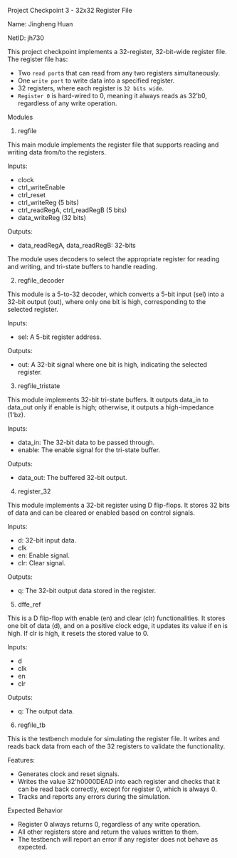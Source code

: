 Project Checkpoint 3 - 32x32 Register File

Name: Jingheng Huan

NetID: jh730

This project checkpoint implements a 32-register, 32-bit-wide register file. The register file has:

- Two `read port`s that can read from any two registers simultaneously.
- One `write port` to write data into a specified register.
- 32 registers, where each register is `32 bits wide`.
- `Register 0` is hard-wired to 0, meaning it always reads as 32’b0, regardless of any write operation.


Modules

1. regfile

This main module implements the register file that supports reading and writing data from/to the registers.

Inputs:

- clock
- ctrl_writeEnable
- ctrl_reset
- ctrl_writeReg (5 bits)
- ctrl_readRegA, ctrl_readRegB (5 bits)
- data_writeReg (32 bits)

Outputs:

- data_readRegA, data_readRegB: 32-bits

The module uses decoders to select the appropriate register for reading and writing, and tri-state buffers to handle reading.

2. regfile_decoder

This module is a 5-to-32 decoder, which converts a 5-bit input (sel) into a 32-bit output (out), where only one bit is high, corresponding to the selected register.

Inputs:

- sel: A 5-bit register address.

Outputs:

- out: A 32-bit signal where one bit is high, indicating the selected register.

3. regfile_tristate

This module implements 32-bit tri-state buffers. It outputs data_in to data_out only if enable is high; otherwise, it outputs a high-impedance (1'bz).

Inputs:

- data_in: The 32-bit data to be passed through.
- enable: The enable signal for the tri-state buffer.

Outputs:

- data_out: The buffered 32-bit output.

4. register_32

This module implements a 32-bit register using D flip-flops. It stores 32 bits of data and can be cleared or enabled based on control signals.

Inputs:

- d: 32-bit input data.
- clk
- en: Enable signal. 
- clr: Clear signal.

Outputs:

- q: The 32-bit output data stored in the register.

5. dffe_ref

This is a D flip-flop with enable (en) and clear (clr) functionalities. It stores one bit of data (d), and on a positive clock edge, it updates its value if en is high. If clr is high, it resets the stored value to 0.

Inputs:

- d
- clk
- en
- clr

Outputs:

- q: The output data.

6. regfile_tb

This is the testbench module for simulating the register file. It writes and reads back data from each of the 32 registers to validate the functionality.

Features:

- Generates clock and reset signals.
- Writes the value 32'h0000DEAD into each register and checks that it can be read back correctly, except for register 0, which is always 0.
- Tracks and reports any errors during the simulation.

Expected Behavior

- Register 0 always returns 0, regardless of any write operation.
- All other registers store and return the values written to them.
- The testbench will report an error if any register does not behave as expected.
